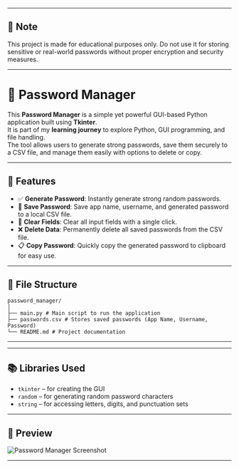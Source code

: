 
---
## 📌 Note

This project is made for educational purposes only. Do not use it for storing sensitive or real-world passwords without proper encryption and security measures.

---
# 🔐 Password Manager

This **Password Manager** is a simple yet powerful GUI-based Python application built using **Tkinter**.  
It is part of my **learning journey** to explore Python, GUI programming, and file handling.  
The tool allows users to generate strong passwords, save them securely to a CSV file, and manage them easily with options to delete or copy.

---

## 🚀 Features

- ✅ **Generate Password**: Instantly generate strong random passwords.
- 💾 **Save Password**: Save app name, username, and generated password to a local CSV file.
- 🧹 **Clear Fields**: Clear all input fields with a single click.
- ❌ **Delete Data**: Permanently delete all saved passwords from the CSV file.
- 📋 **Copy Password**: Quickly copy the generated password to clipboard for easy use.

---

## 📁 File Structure

```
password_manager/
│
├── main.py # Main script to run the application
├── passwords.csv # Stores saved passwords (App Name, Username, Password)
└── README.md # Project documentation
```
---


---

## 📚 Libraries Used

- `tkinter` – for creating the GUI
- `random` – for generating random password characters
- `string` – for accessing letters, digits, and punctuation sets

---

## 📸 Preview

![Password Manager Screenshot](Screenshot%202025-07-02%20171050.png)

---


 